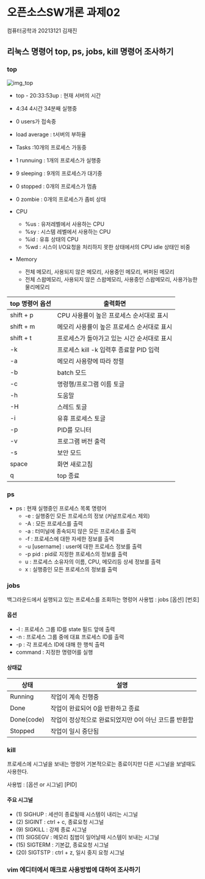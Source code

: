# 오픈소스SW개론 과제02
컴퓨터공학과 20213121 김재진


## 리눅스 명령어 top, ps, jobs, kill 명령어 조사하기


### top

![img_top](https://user-images.githubusercontent.com/100599484/171998933-95213ff3-cd29-4531-baaf-278edcd994fe.png)
- top - 20:33:53up : 현재 서버의 시간
- 4:34 4시간 34분째 실행중
- 0 users가 접속중
- load average : t서버의 부하율
- Tasks :10개의 프로세스 가동중
- 1 runnuing : 1개의 프로세스가 실행중
- 9 sleeping : 9개의 프로세스가 대기중
- 0 stopped : 0개의 프로세스가 멈춤
- 0 zombie : 0개의 프로세스가 좀비 상태

- CPU
  + %us : 유저레벨에서 사용하는 CPU
  + %sy : 시스템 레벨에서 사용하는 CPU
  + %id : 유휴 상태의 CPU 
  + %wd : 시스이 I/O요청을 처리하지 못한 상태에서의 CPU idle 상태인 비중
 
- Memory
  + 전체 메모리, 사용되지 않은 메모리, 사용중인 메모리, 버퍼된 메모리
  + 전체 스왑메모리, 사용되지 않은 스왑메모리, 사용중인 스왑메모리, 사용가능한 물리메모리

| top 명령어 옵션 | 출력화면 |
|---|---|
| shift + p | CPU 사용률이 높은 프로세스 순서대로 표시 |
| shift + m | 메모리 사용률이 높은 프로세스 순서대로 표시 | 
| shift + t | 프로세스가 돌아가고 있는 시간 순서대로 표시 |
| -k | 프로세스 kill -k 입력후 종료할 PID 입력 |
| -a | 메모리 사용량에 따라 정렬 | 
| -b | batch 모드 | 
| -c | 명령행/프로그램 이름 토글 |
| -h | 도움말 | 
| -H | 스레드 토글 |
| -i | 유휴 프로세스 토글 |
| -p | PID를 모니터 |
| -v | 프로그램 버전 출력 |
| -s | 보안 모드 |
| space | 화면 새로고침 |
| q | top 종료 |


### ps
- ps : 현재 실행중인 프로세스 목록 명령어
  + -e : 실행중인 모든 프로세스의 정보 (커널프로세스 제외)
  + -A : 모든 프로세스를 출력
  + -a : 터미널에 종속되지 않은 모든 프로세스를 출력
  + -f : 프로세스에 대한 자세한 정보를 출력 
  + -u [username] : user에 대한 프로세스 정보를 출력
  + -p pid : pid로 지정한 프로세스의 정보를 출력
  + u : 프로세스 소유자의 이름, CPU, 메모리등 상세 정보를 출력
  + x : 실행중인 모든 프로세스의 정보를 출력


### jobs

백그라운드에서 실행되고 있는 프로세스를 조회하는 명렁어
사용법  : jobs [옵션] [번호]

#### 옵션
- -l : 프로세스 그룹 ID를 state 필드 앞에 출력
- -n : 프로세스 그룹 중에 대표 프로세스 ID를 출력
- -p : 각 프로세스 ID에 대해 한 행씩 출력
-  command : 지정한 명령어를 실행

#### 상태값

| 상태 | 설명 |
|---|---|
| Running | 작업이 계속 진행중 |
| Done | 작업이 완료되어 0을 반환하고 종료 |
| Done(code) | 작업이 정상적으로 완료되었지만 0이 아닌 코드를 반환함 |
| Stopped | 작업이 일시 중단됨 |


### kill
프로세스에 시그널을 보내는 명령어 기본적으로는 종료이지만 다른 시그널을 보낼때도 사용한다.

사용법 : [옵션 or 시그널] [PID]

#### 주요 시그널
 - (1) SIGHUP : 세션이 종료될때 시스템이 내리는 시그널
 - (2) SIGINT : ctrl + c, 종료요청 시그널
 - (9) SIGKILL : 강제 종료 시그널
 - (11) SIGSEGV : 메모리 침범이 일어날때 시스템이 보내는 시그널
 - (15) SIGTERM : 기본값, 종료요청 시그널
 - (20) SIGTSTP : ctrl + z, 일시 중지 요청 시그널



### vim 에디터에서 매크로 사용방법에 대하여 조사하기
